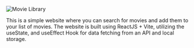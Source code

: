 ![Movie Library](../MovieLibrary/src/assets/MovieLibrary.JPG)

This is a simple website where you can search for movies and add them to your list of movies. The website is built using ReactJS + Vite, utilizing the useState, and useEffect Hook for data fetching from an API and local storage.
